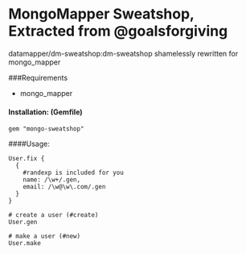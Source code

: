 MongoMapper Sweatshop, Extracted from @goalsforgiving
====================================================

datamapper/dm-sweatshop:dm-sweatshop
shamelessly rewritten for mongo_mapper 

###Requirements

* mongo_mapper



#### Installation: (Gemfile)
    gem "mongo-sweatshop"


####Usage:

    User.fix {
      {
        #randexp is included for you
        name: /\w+/.gen,
        email: /\w@\w\.com/.gen
      }
    }

    # create a user (#create)
    User.gen
    
    # make a user (#new)
    User.make
    

